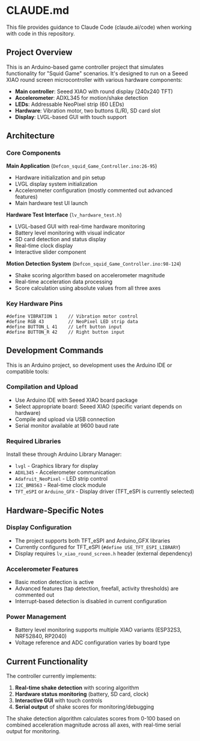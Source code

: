 # CLAUDE.md

This file provides guidance to Claude Code (claude.ai/code) when working with code in this repository.

## Project Overview

This is an Arduino-based game controller project that simulates functionality for "Squid Game" scenarios. It's designed to run on a Seeed XIAO round screen microcontroller with various hardware components:

- **Main controller**: Seeed XIAO with round display (240x240 TFT)
- **Accelerometer**: ADXL345 for motion/shake detection
- **LEDs**: Addressable NeoPixel strip (60 LEDs)
- **Hardware**: Vibration motor, two buttons (L/R), SD card slot
- **Display**: LVGL-based GUI with touch support

## Architecture

### Core Components

**Main Application** (`Defcon_squid_Game_Controller.ino:26-95`)
- Hardware initialization and pin setup
- LVGL display system initialization 
- Accelerometer configuration (mostly commented out advanced features)
- Main hardware test UI launch

**Hardware Test Interface** (`lv_hardware_test.h`)
- LVGL-based GUI with real-time hardware monitoring
- Battery level monitoring with visual indicator
- SD card detection and status display
- Real-time clock display
- Interactive slider component

**Motion Detection System** (`Defcon_squid_Game_Controller.ino:98-124`)
- Shake scoring algorithm based on accelerometer magnitude
- Real-time acceleration data processing
- Score calculation using absolute values from all three axes

### Key Hardware Pins
```
#define VIBRATION 1    // Vibration motor control
#define RGB 43         // NeoPixel LED strip data
#define BUTTON_L 41    // Left button input
#define BUTTON_R 42    // Right button input
```

## Development Commands

This is an Arduino project, so development uses the Arduino IDE or compatible tools:

### Compilation and Upload
- Use Arduino IDE with Seeed XIAO board package
- Select appropriate board: Seeed XIAO (specific variant depends on hardware)
- Compile and upload via USB connection
- Serial monitor available at 9600 baud rate

### Required Libraries
Install these through Arduino Library Manager:
- `lvgl` - Graphics library for display
- `ADXL345` - Accelerometer communication
- `Adafruit_NeoPixel` - LED strip control
- `I2C_BM8563` - Real-time clock module
- `TFT_eSPI` or `Arduino_GFX` - Display driver (TFT_eSPI is currently selected)

## Hardware-Specific Notes

### Display Configuration
- The project supports both TFT_eSPI and Arduino_GFX libraries
- Currently configured for TFT_eSPI (`#define USE_TFT_ESPI_LIBRARY`)
- Display requires `lv_xiao_round_screen.h` header (external dependency)

### Accelerometer Features
- Basic motion detection is active
- Advanced features (tap detection, freefall, activity thresholds) are commented out
- Interrupt-based detection is disabled in current configuration

### Power Management
- Battery level monitoring supports multiple XIAO variants (ESP32S3, NRF52840, RP2040)
- Voltage reference and ADC configuration varies by board type

## Current Functionality

The controller currently implements:
1. **Real-time shake detection** with scoring algorithm
2. **Hardware status monitoring** (battery, SD card, clock)
3. **Interactive GUI** with touch controls
4. **Serial output** of shake scores for monitoring/debugging

The shake detection algorithm calculates scores from 0-100 based on combined acceleration magnitude across all axes, with real-time serial output for monitoring.